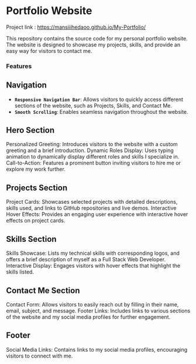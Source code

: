 # Portfolio Website
Project link : https://mansiiihedaoo.github.io/My-Portfolio/

This repository contains the source code for my personal portfolio website. The website is designed to showcase my projects, skills, and provide an easy way for visitors to contact me.

### Features
## Navigation
- **`Responsive Navigation Bar`**: Allows visitors to quickly access different sections of the website, such as Projects, Skills, and Contact Me.
- **`Smooth Scrolling`**: Enables seamless navigation throughout the website.
## Hero Section
Personalized Greeting: Introduces visitors to the website with a custom greeting and a brief introduction.
Dynamic Roles Display: Uses typing animation to dynamically display different roles and skills I specialize in.
Call-to-Action: Features a prominent button inviting visitors to hire me or explore my work further.
## Projects Section
Project Cards: Showcases selected projects with detailed descriptions, skills used, and links to GitHub repositories and live demos.
Interactive Hover Effects: Provides an engaging user experience with interactive hover effects on project cards.
## Skills Section
Skills Showcase: Lists my technical skills with corresponding logos, and offers a brief description of myself as a Full Stack Web Developer.
Interactive Display: Engages visitors with hover effects that highlight the skills listed.
## Contact Me Section
Contact Form: Allows visitors to easily reach out by filling in their name, email, subject, and message.
Footer Links: Includes links to various sections of the website and my social media profiles for further engagement.
## Footer
Social Media Links: Contains links to my social media profiles, encouraging visitors to connect with me.
